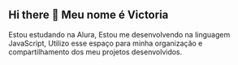 ## Hi there 👋 Meu nome é Victoria
Estou estudando na Alura,
Estou me desenvolvendo na linguagem JavaScript,
Utilizo esse espaço para minha organização e compartilhamento dos meu projetos desenvolvidos.
<!--
**Vih28/Vih28** is a ✨ _special_ ✨ repository because its `README.md` (this file) appears on your GitHub profile.
